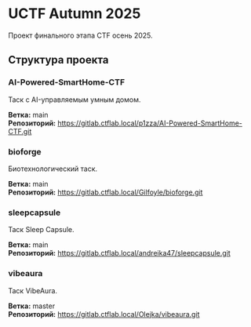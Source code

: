 # UCTF Autumn 2025

Проект финального этапа CTF осень 2025.

## Структура проекта

### AI-Powered-SmartHome-CTF
Таск с AI-управляемым умным домом.

**Ветка:** main  
**Репозиторий:** https://gitlab.ctflab.local/p1zza/AI-Powered-SmartHome-CTF.git

### bioforge
Биотехнологический таск.

**Ветка:** main  
**Репозиторий:** https://gitlab.ctflab.local/Gilfoyle/bioforge.git

### sleepcapsule
Таск Sleep Capsule.

**Ветка:** main  
**Репозиторий:** https://gitlab.ctflab.local/andreika47/sleepcapsule.git

### vibeaura
Таск VibeAura.

**Ветка:** master  
**Репозиторий:** https://gitlab.ctflab.local/Olejka/vibeaura.git
